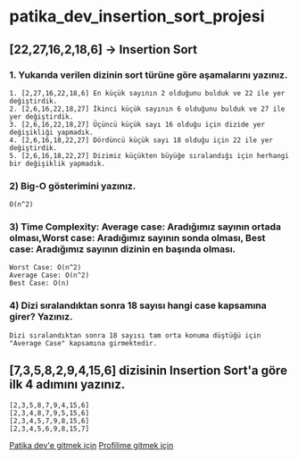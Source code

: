 # patika_dev_insertion_sort_projesi
## [22,27,16,2,18,6] -> Insertion Sort

### 1. Yukarıda verilen dizinin sort türüne göre aşamalarını yazınız.

```
1. [2,27,16,22,18,6] En küçük sayının 2 olduğunu bulduk ve 22 ile yer değiştirdik.
2. [2,6,16,22,18,27] İkinci küçük sayının 6 olduğunu bulduk ve 27 ile yer değiştirdik.
3. [2,6,16,22,18,27] Üçüncü küçük sayı 16 olduğu için dizide yer değişikliği yapmadık.
4. [2,6,16,18,22,27] Dördüncü küçük sayı 18 olduğu için 22 ile yer değiştirdik.
5. [2,6,16,18,22,27] Dizimiz küçükten büyüğe sıralandığı için herhangi bir değişiklik yapmadık.
```

### 2) Big-O gösterimini yazınız.

```
O(n^2)
```

### 3) Time Complexity: Average case: Aradığımız sayının ortada olması,Worst case: Aradığımız sayının sonda olması, Best case: Aradığımız sayının dizinin en başında olması.

```
Worst Case: O(n^2)
Average Case: O(n^2)
Best Case: O(n)
```

### 4) Dizi sıralandıktan sonra 18 sayısı hangi case kapsamına girer? Yazınız.
```
Dizi sıralandıktan sonra 18 sayısı tam orta konuma düştüğü için "Average Case" kapsamına girmektedir.
```
## [7,3,5,8,2,9,4,15,6] dizisinin Insertion Sort'a göre ilk 4 adımını yazınız.

```
[2,3,5,8,7,9,4,15,6]
[2,3,4,8,7,9,5,15,6]
[2,3,4,5,7,9,8,15,6]
[2,3,4,5,6,9,8,15,7]
```

[Patika dev'e gitmek için](https://www.patika.dev/tr)
[Profilime gitmek için](https://app.patika.dev/fatihaksu)
